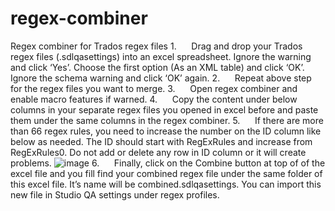 # regex-combiner
Regex combiner for Trados regex files
1.      Drag and drop your Trados regex files (.sdlqasettings) into an excel spreadsheet. Ignore the warning and click ‘Yes’. Choose the first option (As an XML table) and click ‘OK’. Ignore the schema warning and click ‘OK’ again.
2.      Repeat above step for the regex files you want to merge.
3.      Open regex combiner and enable macro features if warned.
4.      Copy the content under below columns in your separate regex files you opened in excel before and paste them under the same columns in the regex combiner.
5.      If there are more than 66 regex rules, you need to increase the number on the ID column like below as needed. The ID should start with RegExRules and increase from RegExRules0. Do not add or delete any row in ID column or it will create problems. 
![image](https://github.com/sybrk/regex-combiner/assets/18572636/73d3c604-36bb-4f60-afb7-4d7ddecdf862)
6.      Finally, click on the Combine button at top of of the excel file and you fill find your combined regex file under the same folder of this excel file. It’s name will be combined.sdlqasettings. You can import this new file in Studio QA settings under regex profiles.

